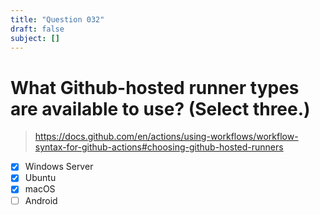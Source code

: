 ```yaml
---
title: "Question 032"
draft: false
subject: []
---
```


# What Github-hosted runner types are available to use? (Select three.)
> https://docs.github.com/en/actions/using-workflows/workflow-syntax-for-github-actions#choosing-github-hosted-runners
- [x] Windows Server
- [x] Ubuntu
- [x] macOS
- [ ] Android
